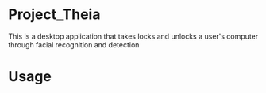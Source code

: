 # Project_Theia

This is a desktop application that takes locks and unlocks a user's computer 
through facial recognition and detection 

# Usage 
